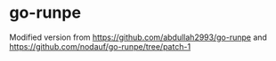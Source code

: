 # go-runpe
Modified version from https://github.com/abdullah2993/go-runpe and https://github.com/nodauf/go-runpe/tree/patch-1
